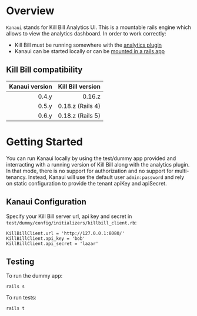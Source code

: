 
Overview
========

`Kanaui` stands for Kill Bill Analytics UI. This is a mountable rails engine which allows to view the analytics dashboard. In order to work correctly:
* Kill Bill must be running somewhere with the [analytics plugin](https://github.com/killbill/killbill-analytics-plugin)
* Kanaui can be started locally or can be [mounted in a rails app](https://github.com/killbill/killbill-admin-ui-standalone)

Kill Bill compatibility
-----------------------

| Kanaui version | Kill Bill version |
| -------------: | ----------------: |
| 0.4.y          | 0.16.z            |
| 0.5.y          | 0.18.z (Rails 4)  |
| 0.6.y          | 0.18.z (Rails 5)  |

Getting Started
===============

You can run Kanaui locally by using the test/dummy app provided and interracting with a running version of Kill Bill along with the analytics plugin. In that mode,
there is no support for authorization and no support for multi-tenancy. Instead, Kanaui will use the default user `admin:password` and rely on static configuration
to provide the tenant apiKey and apiSecret.



Kanaui Configuration
--------------------

Specify your Kill Bill server url, api key and secret in ```test/dummy/config/initializers/killbill_client.rb```:

```
KillBillClient.url = 'http://127.0.0.1:8080/'
KillBillClient.api_key = 'bob'
KillBillClient.api_secret = 'lazar'
```

Testing
-------

To run the dummy app:

```
rails s
```


To run tests:

```
rails t
```
